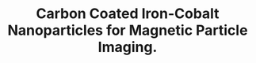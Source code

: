 ---
authors: Kumar R, Huda MN, Habib A, Nafiujjaman M, Woo HJ, Kim T, Nurunnabi M
carousel: false
doi: 10.1021/acsabm.3c00354
featured: false
issue: '8'
journal: ACS applied bio materials
keywords: '["magnetic nanoparticles", "metal nanoparticles", "iron\u2212cobalt nanoparticles",
  "Iron", "Magnetic Phenomena", "Cobalt", "Nanoparticles", "MPI", "Carbon", "bioimaging",
  "Animals"]'
landmark: false
layout: ../../layouts/Publication.astro
page: 3257-3265
pmcid: PMC10787597
pmid: 37554053
r03: R03OD032624
title: Carbon Coated Iron-Cobalt Nanoparticles for Magnetic Particle Imaging.
volume: '6'
year: 2023

---